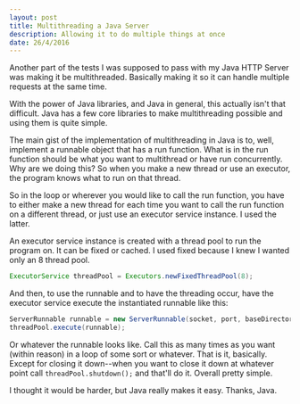 ```yaml
---
layout: post
title: Multithreading a Java Server
description: Allowing it to do multiple things at once
date: 26/4/2016
---
```


Another part of the tests I was supposed to pass with my Java HTTP Server was making it be multithreaded. Basically making it so it can handle multiple requests at the same time.

With the power of Java libraries, and Java in general, this actually isn't that difficult. Java has a few core libraries to make multithreading possible and using them is quite simple.

The main gist of the implementation of multithreading in Java is to, well, implement a runnable object that has a run function. What is in the run function should be what you want to multithread or have run concurrently. Why are we doing this? So when you make a new thread or use an executor, the program knows what to run on that thread.

So in the loop or wherever you would like to call the run function, you have to either make a new thread for each time you want to call the run function on a different thread, or just use an executor service instance. I used the latter.

An executor service instance is created with a thread pool to run the program on. It can be fixed or cached. I used fixed because I knew I wanted only an 8 thread pool.

```java
ExecutorService threadPool = Executors.newFixedThreadPool(8);
```

And then, to use the runnable and to have the threading occur, have the executor service execute the instantiated runnable like this:

```Java
ServerRunnable runnable = new ServerRunnable(socket, port, baseDirectory);
threadPool.execute(runnable);
```

Or whatever the runnable looks like. Call this as many times as you want (within reason) in a loop of some sort or whatever. That is it, basically. Except for closing it down--when you want to close it down at whatever point call `threadPool.shutdown();` and that'll do it. Overall pretty simple.

I thought it would be harder, but Java really makes it easy. Thanks, Java.
